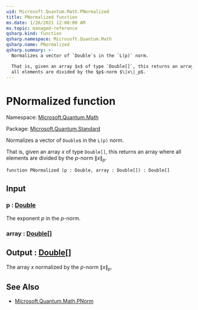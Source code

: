```yaml
---
uid: Microsoft.Quantum.Math.PNormalized
title: PNormalized function
ms.date: 1/26/2021 12:00:00 AM
ms.topic: managed-reference
qsharp.kind: function
qsharp.namespace: Microsoft.Quantum.Math
qsharp.name: PNormalized
qsharp.summary: >-
  Normalizes a vector of `Double`s in the `L(p)` norm.

  That is, given an array $x$ of type `Double[]`, this returns an array where
  all elements are divided by the $p$-norm $\|x\|_p$.
---
```


# PNormalized function

Namespace: [Microsoft.Quantum.Math](xref:Microsoft.Quantum.Math)

Package: [Microsoft.Quantum.Standard](https://nuget.org/packages/Microsoft.Quantum.Standard)


Normalizes a vector of `Double`s in the `L(p)` norm.That is, given an array $x$ of type `Double[]`, this returns an array whereall elements are divided by the $p$-norm $\|x\|_p$.

```qsharp
function PNormalized (p : Double, array : Double[]) : Double[]
```


## Input

### p : [Double](xref:microsoft.quantum.lang-ref.double)

The exponent $p$ in the $p$-norm.


### array : [Double](xref:microsoft.quantum.lang-ref.double)[]





## Output : [Double](xref:microsoft.quantum.lang-ref.double)[]

The array $x$ normalized by the $p$-norm $\|x\|_p$.

## See Also

- [Microsoft.Quantum.Math.PNorm](xref:Microsoft.Quantum.Math.PNorm)